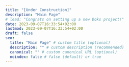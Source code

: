 ```yaml
---
title: "[Under Construction]"
description: "Main Page"
# lead: "Congrats on setting up a new Doks project!"
date: 2023-09-07T16:33:54+02:00
lastmod: 2023-09-07T16:33:54+02:00
draft: false
seo:
  title: "Main Page" # custom title (optional)
  description: "" # custom description (recommended)
  canonical: "" # custom canonical URL (optional)
  noindex: false # false (default) or true
---
```

